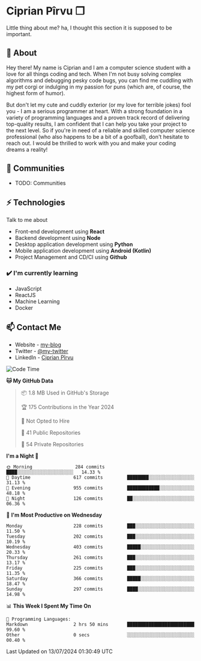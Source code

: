 # Ciprian Pîrvu ❐

Little thing about me? ha, I thought this section it is supposed to be important.

## 🧐 About

Hey there! My name is Ciprian and I am a computer science student with a love for all things coding and tech. When I'm not busy solving complex algorithms and debugging pesky code bugs, you can find me cuddling with my pet corgi or indulging in my passion for puns (which are, of course, the highest form of humor).

But don't let my cute and cuddly exterior (or my love for terrible jokes) fool you - I am a serious programmer at heart. With a strong foundation in a variety of programming languages and a proven track record of delivering top-quality results, I am confident that I can help you take your project to the next level. So if you're in need of a reliable and skilled computer science professional (who also happens to be a bit of a goofball), don't hesitate to reach out. I would be thrilled to work with you and make your coding dreams a reality!

## 👯 Communities

-   TODO: Communities

## ⚡ Technologies

Talk to me about

-   Front-end development using **React**
-   Backend development using **Node**
-   Desktop application development using **Python**
-   Mobile application development using **Android (Kotlin)**
-   Project Management and CD/CI using **Github**

### ✔️ I'm currently learning

-   JavaScript
-   ReactJS
-   Machine Learning
-   Docker

## 📫 Contact Me

-   Website - [my-blog]()
-   Twitter - [@my-twitter]()
-   LinkedIn - [Ciprian Pîrvu](https://www.linkedin.com/in/p%C3%AErvu-ciprian-cristian-4415991b1/)

<!--START_SECTION:waka-->
![Code Time](http://img.shields.io/badge/Code%20Time-2%2C111%20hrs%2040%20mins-blue)

**🐱 My GitHub Data** 

> 📦 1.8 MB Used in GitHub's Storage 
 > 
> 🏆 175 Contributions in the Year 2024
 > 
> 🚫 Not Opted to Hire
 > 
> 📜 41 Public Repositories 
 > 
> 🔑 54 Private Repositories 
 > 
**I'm a Night 🦉** 

```text
🌞 Morning                284 commits         ████░░░░░░░░░░░░░░░░░░░░░   14.33 % 
🌆 Daytime                617 commits         ████████░░░░░░░░░░░░░░░░░   31.13 % 
🌃 Evening                955 commits         ████████████░░░░░░░░░░░░░   48.18 % 
🌙 Night                  126 commits         ██░░░░░░░░░░░░░░░░░░░░░░░   06.36 % 
```
📅 **I'm Most Productive on Wednesday** 

```text
Monday                   228 commits         ███░░░░░░░░░░░░░░░░░░░░░░   11.50 % 
Tuesday                  202 commits         ███░░░░░░░░░░░░░░░░░░░░░░   10.19 % 
Wednesday                403 commits         █████░░░░░░░░░░░░░░░░░░░░   20.33 % 
Thursday                 261 commits         ███░░░░░░░░░░░░░░░░░░░░░░   13.17 % 
Friday                   225 commits         ███░░░░░░░░░░░░░░░░░░░░░░   11.35 % 
Saturday                 366 commits         █████░░░░░░░░░░░░░░░░░░░░   18.47 % 
Sunday                   297 commits         ████░░░░░░░░░░░░░░░░░░░░░   14.98 % 
```


📊 **This Week I Spent My Time On** 

```text
💬 Programming Languages: 
Markdown                 2 hrs 50 mins       █████████████████████████   99.60 % 
Other                    0 secs              ░░░░░░░░░░░░░░░░░░░░░░░░░   00.40 % 
```


 Last Updated on 13/07/2024 01:30:49 UTC
<!--END_SECTION:waka-->
